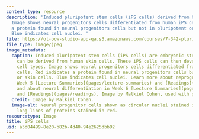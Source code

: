 ```yaml
---
content_type: resource
description: 'Induced pluripotent stem cells (iPS cells) derived from human skin cells.
  Image shows neural progenitors cells differentiated from human iPS cells. Red indicates
  a protein found in neural progenitors cells but not in pluripotent or skin cells.
  Blue indicates cell nuclei. '
file: https://ol-ocw-studio-app-qa.s3.amazonaws.com/courses/7-342-pluripotent-stem-cells-and-genome-engineering-for-modeling-human-diseases-spring-2015/a5d044998e20b82b4d4094e2625dbb92_7-342s15.jpg
file_type: image/jpeg
image_metadata:
  caption: Induced pluripotent stem cells (iPS cells) are embryonic stem cells that
    can be derived from human skin cells. These iPS cells can then develop into different
    cell types. Image shows neural progenitors cells differentiated from human iPS
    cells. Red indicates a protein found in neural progenitors cells but not in pluripotent
    or skin cells. Blue indicates cell nuclei. Learn more about reprogramming in the
    Week 5 [Lecture Summaries](pages/lecture-summaries) and [Readings](pages/readings),
    and about neural differentiation in Week 6 [Lecture Summaries](pages/lecture-summaries)
    and [Readings](pages/readings). Image by Malkiel Cohen, used with permission.
  credit: Image by Malkiel Cohen.
  image-alt: Neural progenitor cells shown as circular nuclei stained in blue, inside
    long lines of proteins stained in red.
resourcetype: Image
title: iPS cells
uid: a5d04499-8e20-b82b-4d40-94e2625dbb92
---
```

